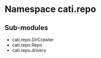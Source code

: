 Namespace cati.repo
===================

Sub-modules
-----------
* cati.repo.DirCrawler
* cati.repo.Repo
* cati.repo.drivers